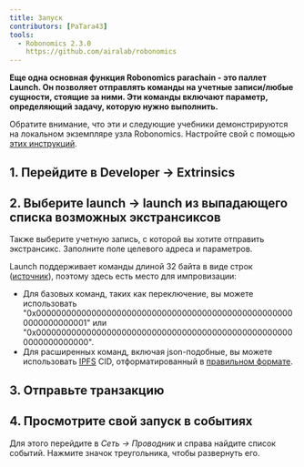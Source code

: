 ```yaml
---
title: Запуск
contributors: [PaTara43]
tools:   
  - Robonomics 2.3.0
    https://github.com/airalab/robonomics
---
```


**Еще одна основная функция Robonomics parachain - это паллет Launch. Он позволяет отправлять команды на учетные записи/любые сущности, стоящие за ними. Эти команды включают параметр, определяющий задачу, которую нужно выполнить.**

<robo-wiki-note type="warning" title="Dev Node">

  Обратите внимание, что эти и следующие учебники демонстрируются на локальном экземпляре узла Robonomics. Настройте свой с помощью [этих инструкций](/docs/run-dev-node).

</robo-wiki-note>

## 1. Перейдите в Developer -> Extrinsics

<robo-wiki-picture src="launch/extrinsics.jpg" />

## 2. Выберите launch -> launch из выпадающего списка возможных экстрансиксов

Также выберите учетную запись, с которой вы хотите отправить экстрансикс. Заполните поле целевого адреса и параметров.

<robo-wiki-picture src="launch/launch.jpg" />

<robo-wiki-note type="note" title="32 bytes">

  Launch поддерживает команды длиной 32 байта в виде строк ([источник](https://polkascan.github.io/py-scale-codec/types.html#scalecodec.types.H256)),
  поэтому здесь есть место для импровизации:
  - Для базовых команд, таких как переключение, вы можете использовать "0x0000000000000000000000000000000000000000000000000000000000000001" или
  "0x0000000000000000000000000000000000000000000000000000000000000000".
  - Для расширенных команд, включая json-подобные, вы можете использовать [IPFS](https://ipfs.tech/) CID, отформатированный в 
  [правильном формате](https://multi-agent-io.github.io/robonomics-interface/modules.html#robonomicsinterface.utils.ipfs_qm_hash_to_32_bytes).

</robo-wiki-note>

## 3. Отправьте транзакцию

<robo-wiki-picture src="launch/submit.jpg" />

## 4. Просмотрите свой запуск в событиях

Для этого перейдите в *Сеть -> Проводник* и справа найдите список событий. Нажмите значок треугольника, чтобы развернуть его.

<robo-wiki-picture src="launch/event.jpg" />
